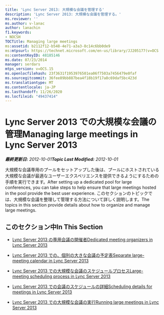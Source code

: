 ```yaml
---
title: 'Lync Server 2013: 大規模な会議を管理する'
description: 'Lync Server 2013: 大規模な会議を管理する。'
ms.reviewer: ''
ms.author: v-lanac
author: lanachin
f1.keywords:
- NOCSH
TOCTitle: Managing large meetings
ms:assetid: b2112f12-b548-4e71-a3a3-8c14c6bb0de9
ms:mtpsurl: https://technet.microsoft.com/en-us/library/JJ205177(v=OCS.15)
ms:contentKeyID: 48185146
ms.date: 07/23/2014
manager: serdars
mtps_version: v=OCS.15
ms.openlocfilehash: 23f3631f1953976501ea06f7503a7456479e0faf
ms.sourcegitcommit: 36fee89bb887bea4f18b19f17a8c69daf5bc423d
ms.translationtype: MT
ms.contentlocale: ja-JP
ms.lasthandoff: 11/26/2020
ms.locfileid: "49437414"
---
```

# <a name="managing-large-meetings-in-lync-server-2013"></a><span data-ttu-id="50cbf-103">Lync Server 2013 での大規模な会議の管理</span><span class="sxs-lookup"><span data-stu-id="50cbf-103">Managing large meetings in Lync Server 2013</span></span>

<div data-xmlns="http://www.w3.org/1999/xhtml">

<div class="topic" data-xmlns="http://www.w3.org/1999/xhtml" data-msxsl="urn:schemas-microsoft-com:xslt" data-cs="https://msdn.microsoft.com/">

<div data-asp="https://msdn2.microsoft.com/asp">



</div>

<div id="mainSection">

<div id="mainBody"><span data-ttu-id="50cbf-104">

<span> </span></span><span class="sxs-lookup"><span data-stu-id="50cbf-104">

<span> </span></span></span>

<span data-ttu-id="50cbf-105">_**最終更新日:** 2012-10-01_</span><span class="sxs-lookup"><span data-stu-id="50cbf-105">_**Topic Last Modified:** 2012-10-01_</span></span>

<span data-ttu-id="50cbf-106">大規模な会議専用のプールをセットアップした後は、プールにホストされている大規模な会議が最適なユーザーエクスペリエンスを提供できるようにするための手順を実行できます。</span><span class="sxs-lookup"><span data-stu-id="50cbf-106">After setting up a dedicated pool for large conferences, you can take steps to help ensure that large meetings hosted in the pool provide the best user experience.</span></span> <span data-ttu-id="50cbf-107">このセクションのトピックでは、大規模な会議を整理して管理する方法について詳しく説明します。</span><span class="sxs-lookup"><span data-stu-id="50cbf-107">The topics in this section provide details about how to organize and manage large meetings.</span></span>

<div>

## <a name="in-this-section"></a><span data-ttu-id="50cbf-108">このセクション中</span><span class="sxs-lookup"><span data-stu-id="50cbf-108">In This Section</span></span>

  - [<span data-ttu-id="50cbf-109">Lync Server 2013 の専用会議の開催者</span><span class="sxs-lookup"><span data-stu-id="50cbf-109">Dedicated meeting organizers in Lync Server 2013</span></span>](lync-server-2013-dedicated-meeting-organizers.md)

  - [<span data-ttu-id="50cbf-110">Lync Server 2013 での、個別の大きな会議の予定表</span><span class="sxs-lookup"><span data-stu-id="50cbf-110">Separate large-meeting calendar in Lync Server 2013</span></span>](lync-server-2013-separate-large-meeting-calendar.md)

  - [<span data-ttu-id="50cbf-111">Lync Server 2013 での大規模な会議のスケジュールプロセス</span><span class="sxs-lookup"><span data-stu-id="50cbf-111">Large-meeting scheduling process in Lync Server 2013</span></span>](lync-server-2013-large-meeting-scheduling-process.md)

  - [<span data-ttu-id="50cbf-112">Lync Server 2013 での会議のスケジュールの詳細</span><span class="sxs-lookup"><span data-stu-id="50cbf-112">Scheduling details for meetings in Lync Server 2013</span></span>](lync-server-2013-scheduling-details-for-meetings.md)

  - [<span data-ttu-id="50cbf-113">Lync Server 2013 での大規模な会議の実行</span><span class="sxs-lookup"><span data-stu-id="50cbf-113">Running large meetings in Lync Server 2013</span></span>](lync-server-2013-running-large-meetings.md)

<span data-ttu-id="50cbf-114"></div>

</div>

<span> </span>

</div>

</div>

</span><span class="sxs-lookup"><span data-stu-id="50cbf-114"></div>

</div>

<span> </span>

</div>

</div>

</span></span></div>

